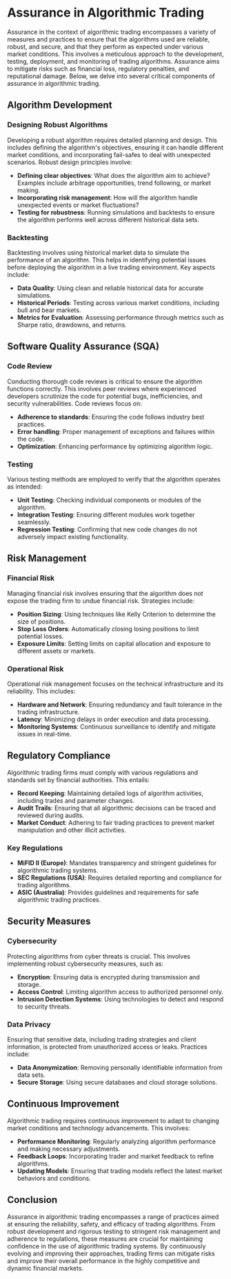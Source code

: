 # Assurance in Algorithmic Trading

Assurance in the context of algorithmic trading encompasses a variety of measures and practices to ensure that the algorithms used are reliable, robust, and secure, and that they perform as expected under various market conditions. This involves a meticulous approach to the development, testing, deployment, and monitoring of trading algorithms. Assurance aims to mitigate risks such as financial loss, regulatory penalties, and reputational damage. Below, we delve into several critical components of assurance in algorithmic trading.

## Algorithm Development

### Designing Robust Algorithms
Developing a robust algorithm requires detailed planning and design. This includes defining the algorithm's objectives, ensuring it can handle different market conditions, and incorporating fail-safes to deal with unexpected scenarios. Robust design principles involve:

- **Defining clear objectives**: What does the algorithm aim to achieve? Examples include arbitrage opportunities, trend following, or market making.
- **Incorporating risk management**: How will the algorithm handle unexpected events or market fluctuations?
- **Testing for robustness**: Running simulations and backtests to ensure the algorithm performs well across different historical data sets.

### Backtesting
Backtesting involves using historical market data to simulate the performance of an algorithm. This helps in identifying potential issues before deploying the algorithm in a live trading environment. Key aspects include:

- **Data Quality**: Using clean and reliable historical data for accurate simulations.
- **Historical Periods**: Testing across various market conditions, including bull and bear markets.
- **Metrics for Evaluation**: Assessing performance through metrics such as Sharpe ratio, drawdowns, and returns.

## Software Quality Assurance (SQA)

### Code Review
Conducting thorough code reviews is critical to ensure the algorithm functions correctly. This involves peer reviews where experienced developers scrutinize the code for potential bugs, inefficiencies, and security vulnerabilities. Code reviews focus on:

- **Adherence to standards**: Ensuring the code follows industry best practices.
- **Error handling**: Proper management of exceptions and failures within the code.
- **Optimization**: Enhancing performance by optimizing algorithm logic.

### Testing
Various testing methods are employed to verify that the algorithm operates as intended:
  
- **Unit Testing**: Checking individual components or modules of the algorithm.
- **Integration Testing**: Ensuring different modules work together seamlessly.
- **Regression Testing**: Confirming that new code changes do not adversely impact existing functionality.

## Risk Management

### Financial Risk
Managing financial risk involves ensuring that the algorithm does not expose the trading firm to undue financial risk. Strategies include:

- **Position Sizing**: Using techniques like Kelly Criterion to determine the size of positions.
- **Stop Loss Orders**: Automatically closing losing positions to limit potential losses.
- **Exposure Limits**: Setting limits on capital allocation and exposure to different assets or markets.

### Operational Risk
Operational risk management focuses on the technical infrastructure and its reliability. This includes:

- **Hardware and Network**: Ensuring redundancy and fault tolerance in the trading infrastructure.
- **Latency**: Minimizing delays in order execution and data processing.
- **Monitoring Systems**: Continuous surveillance to identify and mitigate issues in real-time.

## Regulatory Compliance

Algorithmic trading firms must comply with various regulations and standards set by financial authorities. This entails:

- **Record Keeping**: Maintaining detailed logs of algorithm activities, including trades and parameter changes.
- **Audit Trails**: Ensuring that all algorithmic decisions can be traced and reviewed during audits.
- **Market Conduct**: Adhering to fair trading practices to prevent market manipulation and other illicit activities.

### Key Regulations
- **MiFID II (Europe)**: Mandates transparency and stringent guidelines for algorithmic trading systems.
- **SEC Regulations (USA)**: Requires detailed reporting and compliance for trading algorithms.
- **ASIC (Australia)**: Provides guidelines and requirements for safe algorithmic trading practices.

## Security Measures

### Cybersecurity
Protecting algorithms from cyber threats is crucial. This involves implementing robust cybersecurity measures, such as:

- **Encryption**: Ensuring data is encrypted during transmission and storage.
- **Access Control**: Limiting algorithm access to authorized personnel only.
- **Intrusion Detection Systems**: Using technologies to detect and respond to security threats.

### Data Privacy
Ensuring that sensitive data, including trading strategies and client information, is protected from unauthorized access or leaks. Practices include:

- **Data Anonymization**: Removing personally identifiable information from data sets.
- **Secure Storage**: Using secure databases and cloud storage solutions.

## Continuous Improvement

Algorithmic trading requires continuous improvement to adapt to changing market conditions and technology advancements. This involves:

- **Performance Monitoring**: Regularly analyzing algorithm performance and making necessary adjustments.
- **Feedback Loops**: Incorporating trader and market feedback to refine algorithms.
- **Updating Models**: Ensuring that trading models reflect the latest market behaviors and conditions.

## Conclusion

Assurance in algorithmic trading encompasses a range of practices aimed at ensuring the reliability, safety, and efficacy of trading algorithms. From robust development and rigorous testing to stringent risk management and adherence to regulations, these measures are crucial for maintaining confidence in the use of algorithmic trading systems. By continuously evolving and improving their approaches, trading firms can mitigate risks and improve their overall performance in the highly competitive and dynamic financial markets.